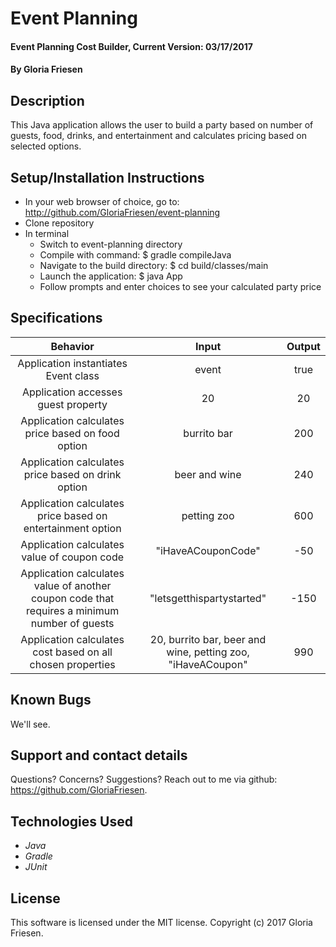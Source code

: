 # Event Planning

#### Event Planning Cost Builder, Current Version: 03/17/2017

#### By Gloria Friesen

## Description
This Java application allows the user to build a party based on number of guests, food, drinks, and entertainment and calculates pricing based on selected options.

## Setup/Installation Instructions
* In your web browser of choice, go to: <http://github.com/GloriaFriesen/event-planning>
* Clone repository
* In terminal
  * Switch to event-planning directory
  * Compile with command: $ gradle compileJava
  * Navigate to the build directory: $ cd build/classes/main
  * Launch the application: $ java App
  * Follow prompts and enter choices to see your calculated party price

## Specifications

|Behavior|Input|Output|
|:---:|:---:|:---:|
|Application instantiates Event class|event|true|
|Application accesses guest property|20|20|
|Application calculates price based on food option|burrito bar|200|
|Application calculates price based on drink option|beer and wine|240|
|Application calculates price based on entertainment option|petting zoo|600|
|Application calculates value of coupon code|"iHaveACouponCode"|-50|
|Application calculates value of another coupon code that requires a minimum number of guests|"letsgetthispartystarted"|-150|
|Application calculates cost based on all chosen properties|20, burrito bar, beer and wine, petting zoo, "iHaveACoupon"|990|


## Known Bugs
We'll see.

## Support and contact details
Questions? Concerns? Suggestions? Reach out to me via github: <https://github.com/GloriaFriesen>.

## Technologies Used
* _Java_
* _Gradle_
* _JUnit_

## License
This software is licensed under the MIT license.
Copyright (c) 2017 Gloria Friesen.
